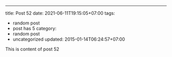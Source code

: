 ---
title: Post 52
date: 2021-06-11T19:15:05+07:00
tags:
  - random post
  - post has 5
category:
  - random post
  - uncategorized
updated: 2015-01-14T06:24:57+07:00

This is content of post 52